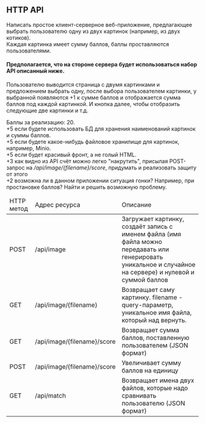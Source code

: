 ## HTTP API

Написать простое клиент-серверное веб-приложение, предлагающее выбрать пользователю одну из двух картинок (например, из двух котиков).</br>
Каждая картинка имеет сумму баллов, баллы проставляются пользователями.</br>
#### Предполагается, что на стороне сервера будет использоваться набор API описанный ниже.</br>
Пользователю выводится страница с двумя картинками и предложением выбрать одну, после выбора пользователем картинки, у выбранной появляются +1 к сумме баллов и отображается сумма баллов под каждой картинкой. И кнопка далее, чтобы отобразить следующие две картинки и т.д.

Баллы за реализацию: 20.</br>
+5 если будете использовать БД для хранения наименований картинок и суммы баллов.</br>
+5 если будете какое-нибудь файловое хранилище для картинок, например, Minio.</br>
+5 если будет красивый фронт, а не голый HTML.</br>
+3 как видно из API счёт можно легко "накрутить", присылая POST-запрос на */api/image/{filename}/score*, придумать и реализовать защиту от этого</br>
+2 возможна ли в данном приложении ситуация гонки? Например, при простановке баллов? Найти и решить возможную проблему.

<table>
<thead>
  <td>HTTP метод</td>
  <td>Адрес ресурса</td>
  <td>Описание</td>
</thead>
  <tr>
    <td>POST</td>
    <td>/api/image</td>
    <td>Загружает картинку, создаёт запись с именем файла (имя файла можно передавать или генерировать уникальное и случайное на сервере) и нулевой и суммой баллов</td>
  </tr>
  <tr>
    <td>GET</td>
    <td>/api/image/{filename}</td>
    <td>Возвращает саму картинку. filename - query-параметр, уникальное имя файла, который над вернуть.</td>
  </tr>
  <tr>
    <td>GET</td>
    <td>/api/image/{filename}/score</td>
    <td>Возвращает сумма баллов, поставленную пользователем (JSON формат)</td>
  </tr>
   <tr>
    <td>POST</td>
    <td>/api/image/{filename}/score</td>
    <td>Увеличивает сумму баллов на единицу</td>
  </tr>
  <tr>
    <td>GET</td>
    <td>/api/match</td>
    <td>Возвращает имена двух файлов, которые надо сравнивать пользователю (JSON формат)</td>
  </tr>
</table>
